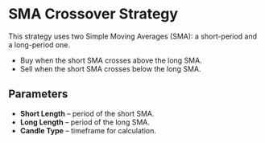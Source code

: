 # SMA Crossover Strategy

This strategy uses two Simple Moving Averages (SMA): a short-period and a long-period one.

- Buy when the short SMA crosses above the long SMA.
- Sell when the short SMA crosses below the long SMA.

## Parameters
- **Short Length** – period of the short SMA.
- **Long Length** – period of the long SMA.
- **Candle Type** – timeframe for calculation.
